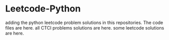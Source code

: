 # Leetcode-Python
adding the python leetcode problem solutions in this repositories. 
The code files are here.
all CTCI problems solutions are here.
some leetcode solutions are here.





























































































































































































